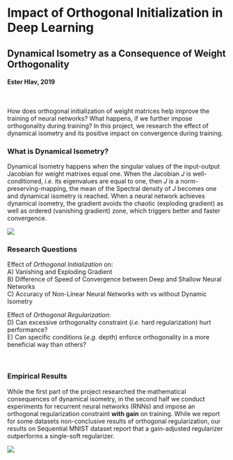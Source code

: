 # Impact of Orthogonal Initialization in Deep Learning
## Dynamical Isometry as a Consequence of Weight Orthogonality
#### Ester Hlav, 2019

<br/>

How does orthogonal initialization of weight matrices help improve the training of neural networks? What happens, if we further impose orthogonality during training? In this project, we research the effect of dynamical isometry and its positive impact on convergence during training.

### What is Dynamical Isometry?
Dynamical Isometry happens when the singular values of the input-output Jacobian for weight matrixes equal one. When the Jacobian *J* is well-conditioned, *i.e.* its eigenvalues are equal to one, then *J* is a norm-preserving-mapping, the mean of the Spectral density of *J* becomes one and dynamical isometry is reached. When a neural network achieves dynamical isometry, the gradient avoids the chaotic (exploding gradient) as well as ordered (vanishing gradient) zone, which triggers better and faster convergence.

![](https://github.com/EsterHlav/Dynamical-Isometry-from-Orthogonality-Neural-Nets/blob/master/ordered_chaotic.png?raw=true)

### Research Questions
Effect of *Orthogonal Initialization* on: <br/>
A) Vanishing and Exploding Gradient <br/>
B) Difference of Speed of Convergence between Deep and Shallow Neural Networks <br/>
C) Accuracy of Non-Linear Neural Networks with vs without Dynamic Isometry


Effect of *Orthogonal Regularization*:<br/>
D) Can excessive orthogonality constraint (*i.e.* hard regularization) hurt performance?<br/>
E) Can specific conditions (*e.g.* depth) enforce orthogonality in a more beneficial way than others?

<br/>

### Empirical Results
While the first part of the project researched the mathematical consequences of dynamical isometry, in the second half we conduct experiments for recurrent neural networks (RNNs) and impose an orthogonal regularization constraint **with gain** on training. While we report for some datasets non-conclusive results of orthogonal regularization, our results on Sequential MNIST dataset report that a gain-adjusted regularizer outperforms a single-soft regularizer.

![](https://github.com/EsterHlav/Dynamical-Isometry-from-Orthogonality-Neural-Nets/blob/master/singular_values.png?raw=true)
